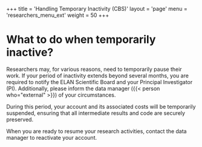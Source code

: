 +++
title = 'Handling Temporary Inactivity (CBS)'
layout = 'page'
menu = 'researchers_menu_ext'
weight = 50
+++

# What to do when temporarily inactive?
Researchers may, for various reasons, need to temporarily pause their work. If your period of inactivity extends beyond several months, you are required to notify the ELAN Scientific Board and your Principal Investigator (PI). Additionally, please inform the data manager ({{< person who="external" >}}) of your circumstances.

During this period, your account and its associated costs will be temporarily suspended, ensuring that all intermediate results and code are securely preserved.

When you are ready to resume your research activities, contact the data manager to reactivate your account.